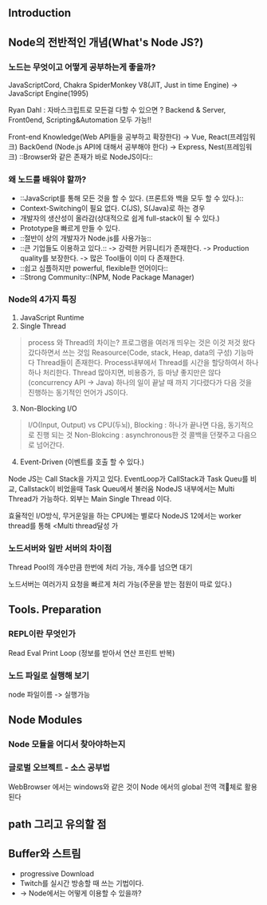
## Introduction
## Node의 전반적인 개념(What's Node JS?)

### 노드는 무엇이고 어떻게 공부하는게 좋을까?
 JavaScriptCord, Chakra SpiderMonkey V8(JIT, Just in time Engine) -> JavaScript Engine(1995)

Ryan Dahl : 자바스크립트로 모든걸 다할 수 있으면 ?
Backend & Server, Front0end, Scripting&Automation 모두 가능!!

Front-end Knowledge(Web API들을 공부하고 확장한다) -> Vue, React(프레임워크)
Back0end (Node.js API에 대해서 공부해야 한다) -> Express, Nest(프레임워크)
::Browser와 같은 존재가 바로 NodeJS이다:: 

### 왜 노드를 배워야 할까?

- ::JavaScript를 통해 모든 것을 할 수 있다. (프론트와 백을 모두 할 수 있다.)::
- Context-Switching이 필요 없다. C(JS), S(Java)로 하는 경우
- 개발자의 생산성이 올라감(상대적으로 쉽게 full-stack이 될 수 있다.)
- Prototype을 빠르게 만들 수 있다.
- ::절반이 상의 개발자가 Node.js를 사용가능:: 
- ::큰 기업들도 이용하고 있다.::
-> 강력한 커뮤니티가 존재한다.
-> Production quality를 보장한다.
-> 많은 Tool들이 이미 다 존재한다.
- ::쉽고 심플하지만 powerful, flexible한 언어이다:: 
- ::Strong Community::(NPM, Node Package Manager)

### Node의 4가지 특징

1. JavaScript Runtime
2. Single Thread
> process 와 Thread의 차이는?
> 프로그램을 여러개 띄우는 것은 이것 저것 왔다갔다하면서 쓰는 것임 Reasource(Code, stack, Heap, data의 구성)
> 기능마다 Thread들이 존재한다. Process내부에서 Thread를 시간을 할당하여서 하나하나 처리한다.
> Thread 많아지면, 비용증가, 등 마냥 좋지만은 않다(concurrency API -> Java)
> 하나의 일이 끝날 때 까지 기다렸다가 다음 것을 진행하는 동기적인 언어가 JS이다.
3. Non-Blocking I/O
> I/O(Input, Output) vs CPU(두뇌),
> Blocking : 하나가 끝나면 다음, 동기적으로 진행 되는 것
> Non-Blokcing : asynchronous한 것 콜백을 던졎주고 다음으로 넘어간다.
4. Event-Driven (이벤트를 호출 할  수 있다.)

Node JS는 Call Stack을 가지고 있다.
EventLoop가 CallStack과 Task Queu를 비교, Callstack이 비었을때 Task Queu에서 불러움
NodeJS 내부에서는 Multi Thread가 가능하다. 외부는 Main Single Thread 이다. 

효율적인 I/O방식, 무거운일을 하는 CPU에는 별로다 
NodeJS 12에서는 worker thread를 통해 <Multi thread달성 가

### 노드서버와 일반 서버의 차이점

Thread Pool의 개수만큼 한번에 처리 가능, 개수를 넘으면 대기

노드서버는 여러가지 요청을 빠르게 처리 가능(주문을 받는 점원이 따로 있다.)

## Tools. Preparation
### REPL이란 무엇인가

Read Eval Print Loop (정보를 받아서 연산 프린트 반복)

### 노드 파일로 실행해 보기

node  파일이름 -> 실행가능

## Node Modules

### Node 모듈을 어디서 찾아야하는지

### 글로벌 오브젝트 - 소스 공부법

WebBrowser 에서는 windows와 같은 것이 Node 에서의 global 전역 객체로 활용된다


## path 그리고 유의할 점

## Buffer와 스트림
- progressive Download
- Twitch를 실시간 방송할 때 쓰는 기법이다. 
- -> Node에서는 어떻게 이용할 수 있을까?

